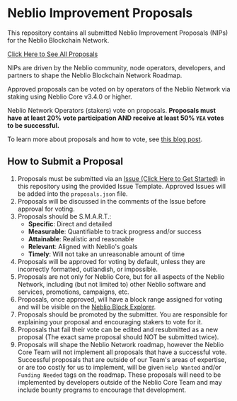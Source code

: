 # Neblio Improvement Proposals

This repository contains all submitted Neblio Improvement Proposals (NIPs) for the Neblio Blockchain Network. 

[Click Here to See All Proposals](https://github.com/NeblioTeam/Neblio-Improvement-Proposals/issues)

NIPs are driven by the Neblio community, node operators, developers, and partners to shape the Neblio Blockchain Network Roadmap.

Approved proposals can be voted on by operators of the Neblio Network via staking using Neblio Core v3.4.0 or higher. 

Neblio Network Operators (stakers) vote on proposals. **Proposals must have at least 20% vote participation AND receive at least 50% `YEA` votes to be successful.**

To learn more about proposals and how to vote, see [this blog post](https://medium.com/neblio-blog/announcing-neblio-improvement-proposals-neblio-block-voting-743f7c1a48a).

## How to Submit a Proposal

1. Proposals must be submitted via an [Issue (Click Here to Get Started)](https://github.com/NeblioTeam/Neblio-Improvement-Proposals/issues/new?assignees=NeblioTeam&labels=&template=NIP-SUBMISSION.yml&title=%5BNew+NIP%5D%3A+NIP+Name+Here) in this repository using the provided Issue Template. Approved Issues will be added into the `proposals.json` file. 
2. Proposals will be discussed in the comments of the Issue before approval for voting. 
3. Proposals should be S.M.A.R.T.:
   - **Specific**: Direct and detailed
   - **Measurable**: Quantifiable to track progress and/or success
   - **Attainable**: Realistic and reasonable
   - **Relevant**: Aligned with Neblio's goals
   - **Timely**: Will not take an unreasonable amount of time
4. Proposals will be approved for voting by default, unless they are incorrectly formatted, outlandish, or impossible. 
5. Proposals are not only for Neblio Core, but for all aspects of the Neblio Network, including (but not limited to) other Neblio software and services, promotions, campaigns, etc.
6. Proposals, once approved, will have a block range assigned for voting and will be visible on the [Neblio Block Explorer](https://explorer.nebl.io/voting).
7. Proposals should be promoted by the submitter. You are responsible for explaining your proposal and encouraging stakers to vote for it. 
8. Proposals that fail their vote can be edited and resubmitted as a new proposal (The exact same proposal should NOT be submitted twice).
9. Proposals will shape the Neblio Network roadmap, however the Neblio Core Team will not implement all proposals that have a successful vote. Successful proposals that are outside of our Team's areas of expertise, or are too costly for us to implement, will be given `Help Wanted` and/or `Funding Needed` tags on the roadmap. These proposals will need to be implemented by developers outside of the Neblio Core Team and may include bounty programs to encourage that development. 



